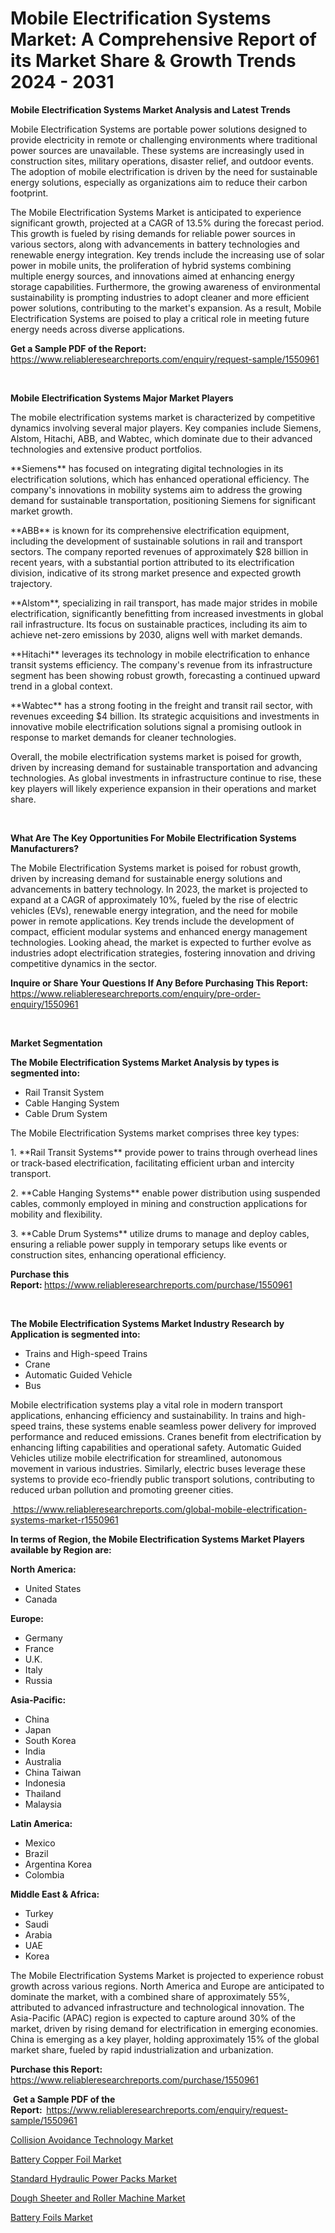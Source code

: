 <p><h1>Mobile Electrification Systems Market: A Comprehensive Report of its Market Share & Growth Trends 2024 - 2031</h1></p><p><strong>Mobile Electrification Systems Market Analysis and Latest Trends</strong></p>
<p><p>Mobile Electrification Systems are portable power solutions designed to provide electricity in remote or challenging environments where traditional power sources are unavailable. These systems are increasingly used in construction sites, military operations, disaster relief, and outdoor events. The adoption of mobile electrification is driven by the need for sustainable energy solutions, especially as organizations aim to reduce their carbon footprint.</p><p>The Mobile Electrification Systems Market is anticipated to experience significant growth, projected at a CAGR of 13.5% during the forecast period. This growth is fueled by rising demands for reliable power sources in various sectors, along with advancements in battery technologies and renewable energy integration. Key trends include the increasing use of solar power in mobile units, the proliferation of hybrid systems combining multiple energy sources, and innovations aimed at enhancing energy storage capabilities. Furthermore, the growing awareness of environmental sustainability is prompting industries to adopt cleaner and more efficient power solutions, contributing to the market's expansion. As a result, Mobile Electrification Systems are poised to play a critical role in meeting future energy needs across diverse applications.</p></p>
<p><strong>Get a Sample PDF of the Report:&nbsp;</strong> <a href="https://www.reliableresearchreports.com/enquiry/request-sample/1550961?utm_campaign=36&utm_medium=2&utm_source=Github&utm_content=ia&utm_term=01112024&utm_id=mobile-electrification-systems">https://www.reliableresearchreports.com/enquiry/request-sample/1550961</a></p>
<p>&nbsp;</p>
<p><strong>Mobile Electrification Systems Major Market Players</strong></p>
<p><p>The mobile electrification systems market is characterized by competitive dynamics involving several major players. Key companies include Siemens, Alstom, Hitachi, ABB, and Wabtec, which dominate due to their advanced technologies and extensive product portfolios.</p><p>**Siemens** has focused on integrating digital technologies in its electrification solutions, which has enhanced operational efficiency. The company's innovations in mobility systems aim to address the growing demand for sustainable transportation, positioning Siemens for significant market growth. </p><p>**ABB** is known for its comprehensive electrification equipment, including the development of sustainable solutions in rail and transport sectors. The company reported revenues of approximately $28 billion in recent years, with a substantial portion attributed to its electrification division, indicative of its strong market presence and expected growth trajectory.</p><p>**Alstom**, specializing in rail transport, has made major strides in mobile electrification, significantly benefitting from increased investments in global rail infrastructure. Its focus on sustainable practices, including its aim to achieve net-zero emissions by 2030, aligns well with market demands.</p><p>**Hitachi** leverages its technology in mobile electrification to enhance transit systems efficiency. The company's revenue from its infrastructure segment has been showing robust growth, forecasting a continued upward trend in a global context.</p><p>**Wabtec** has a strong footing in the freight and transit rail sector, with revenues exceeding $4 billion. Its strategic acquisitions and investments in innovative mobile electrification solutions signal a promising outlook in response to market demands for cleaner technologies.</p><p>Overall, the mobile electrification systems market is poised for growth, driven by increasing demand for sustainable transportation and advancing technologies. As global investments in infrastructure continue to rise, these key players will likely experience expansion in their operations and market share.</p></p>
<p>&nbsp;</p>
<p><strong>What Are The Key Opportunities For Mobile Electrification Systems Manufacturers?</strong></p>
<p><p>The Mobile Electrification Systems market is poised for robust growth, driven by increasing demand for sustainable energy solutions and advancements in battery technology. In 2023, the market is projected to expand at a CAGR of approximately 10%, fueled by the rise of electric vehicles (EVs), renewable energy integration, and the need for mobile power in remote applications. Key trends include the development of compact, efficient modular systems and enhanced energy management technologies. Looking ahead, the market is expected to further evolve as industries adopt electrification strategies, fostering innovation and driving competitive dynamics in the sector.</p></p>
<p><strong>Inquire or Share Your Questions If Any Before Purchasing This Report:</strong> <a href="https://www.reliableresearchreports.com/enquiry/pre-order-enquiry/1550961?utm_campaign=36&utm_medium=2&utm_source=Github&utm_content=ia&utm_term=01112024&utm_id=mobile-electrification-systems">https://www.reliableresearchreports.com/enquiry/pre-order-enquiry/1550961</a></p>
<p>&nbsp;</p>
<p><strong>Market Segmentation</strong></p>
<p><strong>The Mobile Electrification Systems Market Analysis by types is segmented into:</strong></p>
<p><ul><li>Rail Transit System</li><li>Cable Hanging System</li><li>Cable Drum System</li></ul></p>
<p><p>The Mobile Electrification Systems market comprises three key types: </p><p>1. **Rail Transit Systems** provide power to trains through overhead lines or track-based electrification, facilitating efficient urban and intercity transport. </p><p>2. **Cable Hanging Systems** enable power distribution using suspended cables, commonly employed in mining and construction applications for mobility and flexibility. </p><p>3. **Cable Drum Systems** utilize drums to manage and deploy cables, ensuring a reliable power supply in temporary setups like events or construction sites, enhancing operational efficiency.</p></p>
<p><strong>Purchase this Report:&nbsp;</strong><a href="https://www.reliableresearchreports.com/purchase/1550961?utm_campaign=36&utm_medium=2&utm_source=Github&utm_content=ia&utm_term=01112024&utm_id=mobile-electrification-systems">https://www.reliableresearchreports.com/purchase/1550961</a></p>
<p>&nbsp;</p>
<p><strong>The Mobile Electrification Systems Market Industry Research by Application is segmented into:</strong></p>
<p><ul><li>Trains and High-speed Trains</li><li>Crane</li><li>Automatic Guided Vehicle</li><li>Bus</li></ul></p>
<p><p>Mobile electrification systems play a vital role in modern transport applications, enhancing efficiency and sustainability. In trains and high-speed trains, these systems enable seamless power delivery for improved performance and reduced emissions. Cranes benefit from electrification by enhancing lifting capabilities and operational safety. Automatic Guided Vehicles utilize mobile electrification for streamlined, autonomous movement in various industries. Similarly, electric buses leverage these systems to provide eco-friendly public transport solutions, contributing to reduced urban pollution and promoting greener cities.</p></p>
<p><a href="https://www.reliableresearchreports.com/global-mobile-electrification-systems-market-r1550961?utm_campaign=36&utm_medium=2&utm_source=Github&utm_content=ia&utm_term=01112024&utm_id=mobile-electrification-systems">&nbsp;https://www.reliableresearchreports.com/global-mobile-electrification-systems-market-r1550961</a></p>
<p><strong>In terms of Region, the Mobile Electrification Systems Market Players available by Region are:</strong></p>
<p>
    <p> <strong> North America: </strong>
        <ul>
            <li>United States</li>
            <li>Canada</li>
        </ul>
        </p> 
    <p> <strong> Europe: </strong>
        <ul>
            <li>Germany</li>
            <li>France</li>
            <li>U.K.</li>
            <li>Italy</li>
            <li>Russia</li>
        </ul>
        </p> 
    <p> <strong> Asia-Pacific: </strong>
        <ul>
            <li>China</li>
            <li>Japan</li>
            <li>South Korea</li>
            <li>India</li>
            <li>Australia</li>
            <li>China Taiwan</li>
            <li>Indonesia</li>
            <li>Thailand</li>
            <li>Malaysia</li>
        </ul>
        </p> 
    <p> <strong> Latin America: </strong>
        <ul>
            <li>Mexico</li>
            <li>Brazil</li>
            <li>Argentina Korea</li>
            <li>Colombia</li>
        </ul>
        </p> 
    <p> <strong> Middle East & Africa: </strong>
        <ul>
            <li>Turkey</li>
            <li>Saudi</li>
            <li>Arabia</li>
            <li>UAE</li>
            <li>Korea</li>
        </ul>
    </p>
    </p>
<p><p>The Mobile Electrification Systems Market is projected to experience robust growth across various regions. North America and Europe are anticipated to dominate the market, with a combined share of approximately 55%, attributed to advanced infrastructure and technological innovation. The Asia-Pacific (APAC) region is expected to capture around 30% of the market, driven by rising demand for electrification in emerging economies. China is emerging as a key player, holding approximately 15% of the global market share, fueled by rapid industrialization and urbanization.</p></p>
<p><strong>Purchase this Report: </strong><a href="https://www.reliableresearchreports.com/purchase/1550961?utm_campaign=36&utm_medium=2&utm_source=Github&utm_content=ia&utm_term=01112024&utm_id=mobile-electrification-systems">https://www.reliableresearchreports.com/purchase/1550961</a></p>
<p>&nbsp;<strong>Get a Sample PDF of the Report:&nbsp;&nbsp;</strong><a href="https://www.reliableresearchreports.com/enquiry/request-sample/1550961?utm_campaign=36&utm_medium=2&utm_source=Github&utm_content=ia&utm_term=01112024&utm_id=mobile-electrification-systems">https://www.reliableresearchreports.com/enquiry/request-sample/1550961</a></p>
<p><strong></strong></p>
<p><p><a href="https://github.com/AngelaWalsh696/Market-Research-Report-List-1/blob/main/collision-avoidance-technology-market.md?utm_campaign=36&utm_medium=2&utm_source=Github&utm_content=ia&utm_term=01112024&utm_id=mobile-electrification-systems">Collision Avoidance Technology Market</a></p><p><a href="https://www.linkedin.com/pulse/strategic-market-insights-navigating-global-battery-copper-nochc?utm_campaign=36&utm_medium=2&utm_source=Github&utm_content=ia&utm_term=01112024&utm_id=mobile-electrification-systems">Battery Copper Foil Market</a></p><p><a href="https://issuu.com/reportprime-2/docs/standard-hydraulic-power-packs-mark_f60c8b91c201d7?utm_campaign=36&utm_medium=2&utm_source=Github&utm_content=ia&utm_term=01112024&utm_id=mobile-electrification-systems">Standard Hydraulic Power Packs Market</a></p><p><a href="https://issuu.com/reportprime-2/docs/dough-sheeter-and-roller-machine-ma_d2c81a6dae9181?utm_campaign=36&utm_medium=2&utm_source=Github&utm_content=ia&utm_term=01112024&utm_id=mobile-electrification-systems">Dough Sheeter and Roller Machine Market</a></p><p><a href="https://www.linkedin.com/pulse/battery-foils-market-size-share-analysis-growth-trends-forecasts-oepqc?utm_campaign=36&utm_medium=2&utm_source=Github&utm_content=ia&utm_term=01112024&utm_id=mobile-electrification-systems">Battery Foils Market</a></p></p>